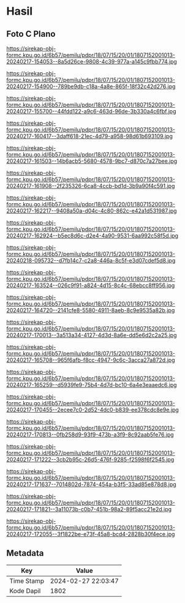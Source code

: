 # Hasil

## Foto C Plano

https://sirekap-obj-formc.kpu.go.id/6b57/pemilu/pdpr/18/07/15/20/01/1807152001013-20240217-154053--8a5d26ce-9808-4c39-977a-a145c9fbb774.jpg

https://sirekap-obj-formc.kpu.go.id/6b57/pemilu/pdpr/18/07/15/20/01/1807152001013-20240217-154900--789be9db-c18a-4a8e-865f-18f32c42d276.jpg

https://sirekap-obj-formc.kpu.go.id/6b57/pemilu/pdpr/18/07/15/20/01/1807152001013-20240217-155700--44fdd122-a9c6-463d-96de-3b330a4c6fbf.jpg

https://sirekap-obj-formc.kpu.go.id/6b57/pemilu/pdpr/18/07/15/20/01/1807152001013-20240217-160417--3daff618-21ec-4d79-a958-98d61b693109.jpg

https://sirekap-obj-formc.kpu.go.id/6b57/pemilu/pdpr/18/07/15/20/01/1807152001013-20240217-161503--14b6acb5-5680-4578-9bc7-d870c7a27bee.jpg

https://sirekap-obj-formc.kpu.go.id/6b57/pemilu/pdpr/18/07/15/20/01/1807152001013-20240217-161908--2f235326-6ca8-4ccb-bd1d-3b9a90f4c591.jpg

https://sirekap-obj-formc.kpu.go.id/6b57/pemilu/pdpr/18/07/15/20/01/1807152001013-20240217-162217--9408a50a-d04c-4c80-862c-e42a1d531987.jpg

https://sirekap-obj-formc.kpu.go.id/6b57/pemilu/pdpr/18/07/15/20/01/1807152001013-20240217-162924--b5ec8d6c-d2e4-4a90-9531-6aa992c58f5d.jpg

https://sirekap-obj-formc.kpu.go.id/6b57/pemilu/pdpr/18/07/15/20/01/1807152001013-20240218-095732--d7fb14c7-c2a8-446a-8c5f-e3d07cdef5d8.jpg

https://sirekap-obj-formc.kpu.go.id/6b57/pemilu/pdpr/18/07/15/20/01/1807152001013-20240217-163524--026c9f91-a824-4d15-8c4c-68ebcc8ff956.jpg

https://sirekap-obj-formc.kpu.go.id/6b57/pemilu/pdpr/18/07/15/20/01/1807152001013-20240217-164720--2141cfe8-5580-4911-8aeb-8c9e9535a82b.jpg

https://sirekap-obj-formc.kpu.go.id/6b57/pemilu/pdpr/18/07/15/20/01/1807152001013-20240217-170013--3a513a34-4127-4d3d-8a6e-dd5e6d2c2a25.jpg

https://sirekap-obj-formc.kpu.go.id/6b57/pemilu/pdpr/18/07/15/20/01/1807152001013-20240217-165708--965f6afb-f8cc-4947-9c6c-3acca27a872d.jpg

https://sirekap-obj-formc.kpu.go.id/6b57/pemilu/pdpr/18/07/15/20/01/1807152001013-20240217-165259--d5939fe9-75b4-4d7d-bc10-6a4e3eaaedc6.jpg

https://sirekap-obj-formc.kpu.go.id/6b57/pemilu/pdpr/18/07/15/20/01/1807152001013-20240217-170455--2ecee7c0-2d52-4dc0-b839-ee378cdc8e9e.jpg

https://sirekap-obj-formc.kpu.go.id/6b57/pemilu/pdpr/18/07/15/20/01/1807152001013-20240217-170813--0fb258d9-93f9-473b-a3f9-8c92aab5fe76.jpg

https://sirekap-obj-formc.kpu.go.id/6b57/pemilu/pdpr/18/07/15/20/01/1807152001013-20240217-171222--3cb2b95c-26d5-476f-9285-f2598f6f2545.jpg

https://sirekap-obj-formc.kpu.go.id/6b57/pemilu/pdpr/18/07/15/20/01/1807152001013-20240217-171637--7014802d-7874-454a-b3f5-33ad85e878d8.jpg

https://sirekap-obj-formc.kpu.go.id/6b57/pemilu/pdpr/18/07/15/20/01/1807152001013-20240217-171821--3a11073b-c0b7-451b-98a2-89f5acc21e2d.jpg

https://sirekap-obj-formc.kpu.go.id/6b57/pemilu/pdpr/18/07/15/20/01/1807152001013-20240217-172055--3f1822be-e73f-45a8-bcd4-2828b30f4ece.jpg


## Metadata

| Key        | Value               |
| ---------- | ------------------- |
| Time Stamp | 2024-02-27 22:03:47 |
| Kode Dapil | 1802                |



